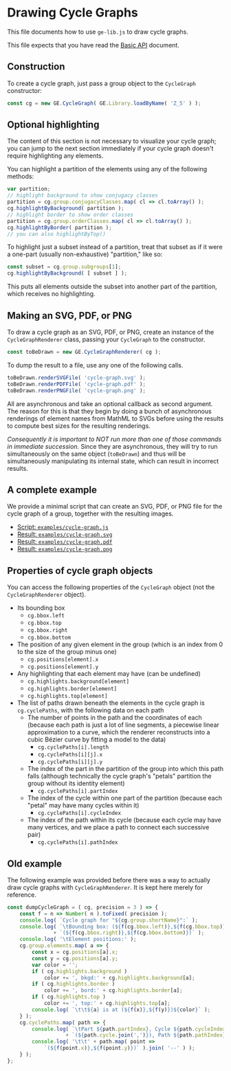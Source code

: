 
# Drawing Cycle Graphs

This file documents how to use `ge-lib.js` to draw cycle graphs.

This file expects that you have read the [Basic API](basic-api.md) document.

## Construction

To create a cycle graph, just pass a group object to the `CycleGraph`
constructor:

```js
const cg = new GE.CycleGraph( GE.Library.loadByName( 'Z_5' ) );
```

## Optional highlighting

The content of this section is not necessary to visualize your cycle graph;
you can jump to the next section immediately if your cycle graph doesn't
require highlighting any elements.

You can highlight a partition of the elements using any of the following
methods:

```js
var partition;
// highlight background to show conjugacy classes
partition = cg.group.conjugacyClasses.map( cl => cl.toArray() );
cg.highlightByBackground( partition );
// highlight border to show order classes
partition = cg.group.orderClasses.map( cl => cl.toArray() );
cg.highlightByBorder( partition );
// you can also highlightByTop()
```

To highlight just a subset instead of a partition, treat that subset as if
it were a one-part (usually non-exhaustive) "partition," like so:

```js
const subset = cg.group.subgroups[1];
cg.highlightByBackground( [ subset ] );
```

This puts all elements outside the subset into another part of the
partition, which receives no highlighting.

## Making an SVG, PDF, or PNG

To draw a cycle graph as an SVG, PDF, or PNG, create an instance of the
`CycleGraphRenderer` class, passing your `CycleGraph` to the constructor.

```js
const toBeDrawn = new GE.CycleGraphRenderer( cg );
```

To dump the result to a file, use any one of the following calls.

```js
toBeDrawn.renderSVGFile( 'cycle-graph.svg' );
toBeDrawn.renderPDFFile( 'cycle-graph.pdf' );
toBeDrawn.renderPNGFile( 'cycle-graph.png' );
```

All are asynchronous and take an optional callback as second argument. The
reason for this is that they begin by doing a bunch of asynchronous
renderings of element names from MathML to SVGs before using the results to
compute best sizes for the resulting renderings.

*Consequently it is important to NOT run more than one of those commands in
immediate succession.*  Since they are asynchronous, they will try to run
simultaneously on the same object (`toBeDrawn`) and thus will be
simultaneously manipulating its internal state, which can result in
incorrect results.

## A complete example

We provide a minimal script that can create an SVG, PDF, or PNG file for the
cycle graph of a group, together with the resulting images.

 * [Script: `examples/cycle-graph.js`](../examples/cycle-graph.js)
 * [Result: `examples/cycle-graph.svg`](../examples/cycle-graph.svg)
 * [Result: `examples/cycle-graph.pdf`](../examples/cycle-graph.pdf)
 * [Result: `examples/cycle-graph.png`](../examples/cycle-graph.png)

## Properties of cycle graph objects

You can access the following properties of the `CycleGraph` object (not the
`CycleGraphRenderer` object).

 * Its bounding box
    * `cg.bbox.left`
    * `cg.bbox.top`
    * `cg.bbox.right`
    * `cg.bbox.bottom`
 * The position of any given element in the group (which is an index
   from 0 to the size of the group minus one)
    * `cg.positions[element].x`
    * `cg.positions[element].y`
 * Any highlighting that each element may have (can be undefined)
    * `cg.highlights.background[element]`
    * `cg.highlights.border[element]`
    * `cg.highlights.top[element]`
 * The list of paths drawn beneath the elements in the cycle graph
   is `cg.cyclePaths`, with the following data on each path
    * The number of points in the path and the coordinates of each
      (because each path is just a lot of line segments, a piecewise
      linear approximation to a curve, which the renderer reconstructs
      into a cubic Bézier curve by fitting a model to the data)
       * `cg.cyclePaths[i].length`
       * `cg.cyclePaths[i][j].x`
       * `cg.cyclePaths[i][j].y`
    * The index of the part in the partition of the group into which
      this path falls (although technically the cycle graph's "petals"
      partition the group without its identity element)
       * `cg.cyclePaths[i].partIndex`
    * The index of the cycle within one part of the partition (because
      each "petal" may have many cycles within it)
       * `cg.cyclePaths[i].cycleIndex`
    * The index of the path within its cycle (because each cycle may
      have many vertices, and we place a path to connect each
      successive pair)
       * `cg.cyclePaths[i].pathIndex`

## Old example

The following example was provided before there was a way to actually draw
cycle graphs with `CycleGraphRenderer`.  It is kept here merely for
reference.

```js
const dumpCycleGraph = ( cg, precision = 3 ) => {
    const f = n => Number( n ).toFixed( precision );
    console.log( `Cycle graph for "${cg.group.shortName}":` );
    console.log( `\tBounding box: (${f(cg.bbox.left)},${f(cg.bbox.top)})--`
               + `(${f(cg.bbox.right)},${f(cg.bbox.bottom)})` );
    console.log( '\tElement positions:' );
    cg.group.elements.map( a => {
        const x = cg.positions[a].x;
        const y = cg.positions[a].y;
        var color = '';
        if ( cg.highlights.background )
            color += ', bkgd:' + cg.highlights.background[a];
        if ( cg.highlights.border )
            color += ', bord:' + cg.highlights.border[a];
        if ( cg.highlights.top )
            color += ', top:' + cg.highlights.top[a];
        console.log( `\t\t${a} is at (${f(x)},${f(y)})${color}` );
    } );
    cg.cyclePaths.map( path => {
        console.log( `\tPart ${path.partIndex}, Cycle ${path.cycleIndex} `
                   + `(${path.cycle.join(',')}), Path ${path.pathIndex}:` );
        console.log( '\t\t' + path.map( point =>
            `(${f(point.x)},${f(point.y)})` ).join( '--' ) );
    } );
};
```
